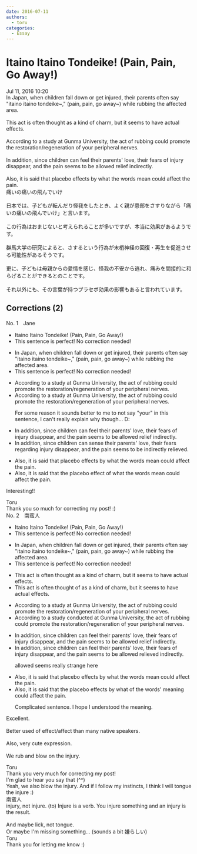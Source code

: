 ```yaml
---
date: 2016-07-11
authors:
  - toru
categories:
  - Essay
---
```


<h1 id="subject_show">Itaino Itaino Tondeike! (Pain, Pain, Go Away!)</h1>
<div class="date">Jul 11, 2016 10:20</div>
<div id="post"><div id="body_show_ori">
In Japan, when children fall down or get injured, their parents often say "itaino itaino tondeike~," (pain, pain, go away~) while rubbing the affected area.<br/><br/>This act is often thought as a kind of charm, but it seems to have actual effects.<br/><br/>According to a study at Gunma University, the act of rubbing could promote the restoration/regeneration of your peripheral nerves.<br/><br/>In addition, since children can feel their parents' love, their fears of injury disappear, and the pain seems to be allowed relief indirectly.<br/><br/>Also, it is said that placebo effects by what the words mean could affect the pain.
</div></div>

<!-- more -->

<div id="post_ja"><div id="body_show_mo">
痛いの痛いの飛んでいけ<br/><br/>日本では、子どもが転んだり怪我をしたとき、よく親が患部をさすりながら「痛いの痛いの飛んでいけ」と言います。<br/><br/>この行為はおまじないと考えられることが多いですが、本当に効果があるようです。<br/><br/>群馬大学の研究によると、さするという行為が末梢神経の回復・再生を促進させる可能性があるそうです。<br/><br/>更に、子どもは母親からの愛情を感じ、怪我の不安から逃れ、痛みを間接的に和らげることができるとのことです。<br/><br/>それ以外にも、その言葉が持つプラセボ効果の影響もあると言われています。
</div></div>

## Corrections (2)
<div id="block"><div class="first_name"> No. 1　<span class="just_name">Jane</span></div><div id="block2">
<ul class="correction_field">
<li class="incorrect">Itaino Itaino Tondeike! (Pain, Pain, Go Away!)</li>
<li class="corrected perfect">This sentence is perfect! No correction needed!</li>
</ul>
<ul class="correction_field">
<li class="incorrect">In Japan, when children fall down or get injured, their parents often say "itaino itaino tondeike~," (pain, pain, go away~) while rubbing the affected area.</li>
<li class="corrected perfect">This sentence is perfect! No correction needed!</li>
</ul>
<ul class="correction_field">
<li class="incorrect">According to a study at Gunma University, the act of rubbing could promote the restoration/regeneration of your peripheral nerves.</li>
<li class="corrected correct">
According to a study at Gunma University, the act of rubbing could promote the restoration/regeneration of <span class="f_red"><span class="sline">your</span></span> peripheral nerves.
<p class="correction_comment">For some reason it sounds better to me to not say "your" in this sentence, I can't really explain why though... D:</p>
</li>
</ul>
<ul class="correction_field">
<li class="incorrect">In addition, since children can feel their parents' love, their fears of injury disappear, and the pain seems to be allowed relief indirectly.</li>
<li class="corrected correct">
In addition, since children can <span class="f_blue">sense</span> their parents' love, their fears <span class="f_blue">regarding </span>injury disappear, and the pain seems to be <span class="f_blue">indirectly relieved</span>. 
</li>
</ul>
<ul class="correction_field">
<li class="incorrect">Also, it is said that placebo effects by what the words mean could affect the pain.</li>
<li class="corrected correct">
Also, it is said that <span class="f_blue">the placebo effect of</span> what the words mean could affect the pain.
</li>
</ul>
<p class="comment_small">
 Interesting!!
</p>

</div><div class="name"><span class="just_name">Toru</span><br>
Thank you so much for correcting my post! :)
</div>
</div>
<div id="block"><div class="first_name"> No. 2　<span class="just_name">南蛮人</span></div><div id="block2">
<ul class="correction_field">
<li class="incorrect">Itaino Itaino Tondeike! (Pain, Pain, Go Away!)</li>
<li class="corrected perfect">This sentence is perfect! No correction needed!</li>
</ul>
<ul class="correction_field">
<li class="incorrect">In Japan, when children fall down or get injured, their parents often say "itaino itaino tondeike~," (pain, pain, go away~) while rubbing the affected area.</li>
<li class="corrected perfect">This sentence is perfect! No correction needed!</li>
</ul>
<ul class="correction_field">
<li class="incorrect">This act is often thought as a kind of charm, but it seems to have actual effects.</li>
<li class="corrected correct">
This act is often thought <span class="f_blue">of</span> as a kind of charm, but it seems to have actual effects.
</li>
</ul>
<ul class="correction_field">
<li class="incorrect">According to a study at Gunma University, the act of rubbing could promote the restoration/regeneration of your peripheral nerves.</li>
<li class="corrected correct">
According to a study <span class="f_blue">conducted</span> at Gunma University, the act of rubbing could promote the restoration/regeneration of <span class="sline"><span class="f_red">your</span></span> peripheral nerves.
</li>
</ul>
<ul class="correction_field">
<li class="incorrect">In addition, since children can feel their parents' love, their fears of injury disappear, and the pain seems to be allowed relief indirectly.</li>
<li class="corrected correct">
In addition, since children can feel their parents' love, their fears of injury disappear<span class="sline"><span class="f_red">,</span></span> and the pain seems to be <span class="sline"><span class="f_red">allowed</span></span> relie<span class="f_blue">ved</span> indirectly.
<p class="correction_comment">allowed seems really strange here</p>
</li>
</ul>
<ul class="correction_field">
<li class="incorrect">Also, it is said that placebo effects by what the words mean could affect the pain.</li>
<li class="corrected correct">
Also, it is said that the placebo effect<span class="sline"><span class="f_red">s by what</span></span> <span class="f_blue">of</span> the words' mean<span class="f_blue">ing</span> could affect the pain.
<p class="correction_comment">Complicated sentence. I hope I understood the meaning.</p>
</li>
</ul>
<p class="comment_small">
 Excellent.
 <br/>
 <br/>
 Better used of effect/affect than many native speakers.
 <br/>
 <br/>
 Also, very cute expression.
 <br/>
 <br/>
 We rub and blow on the injury.
</p>

</div><div class="name"><span class="just_name">Toru</span><br>
Thank you very much for correcting my post!<br/>I'm glad to hear you say that (^^)<br/>Yeah, we also blow the injury. And if I follow my instincts, I think I will tongue the injure :)
</div>
<div class="name"><span class="just_name">南蛮人</span><br>
injury, not injure. (to) Injure is a verb. You injure something and an injury is the result.<br/><br/>And maybe lick, not tongue.<br/>Or maybe I'm missing something... (sounds a bit 嫌らしい)
</div>
<div class="name"><span class="just_name">Toru</span><br>
Thank you for letting me know :)
</div>
</div>

